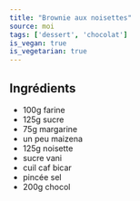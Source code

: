```yaml
---
title: "Brownie aux noisettes"
source: moi
tags: ['dessert', 'chocolat']
is_vegan: true
is_vegetarian: true
---
```


## Ingrédients

- 100g farine
- 125g sucre
- 75g margarine
- un peu maizena
- 125g noisette
- sucre vani
- cuil caf bicar
- pincée sel
- 200g chocol